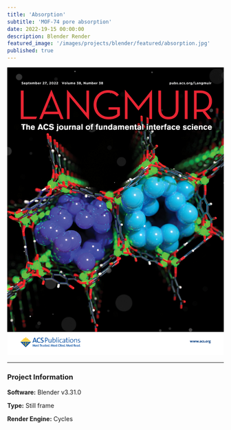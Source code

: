 ```yaml
---
title: 'Absorption'
subtitle: 'MOF-74 pore absorption'
date: 2022-19-15 00:00:00
description: Blender Render
featured_image: '/images/projects/blender/featured/absorption.jpg'
published: true
---
```


![](/images/projects/blender/full_size/absorption.jpg)

---

### Project Information

**Software:** Blender v3.31.0

**Type:** Still frame

**Render Engine:** Cycles
